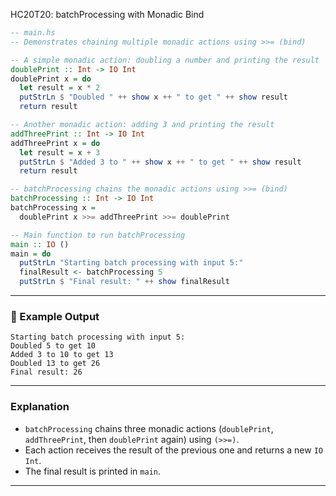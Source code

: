 HC20T20: batchProcessing with Monadic Bind

```haskell
-- main.hs
-- Demonstrates chaining multiple monadic actions using >>= (bind)

-- A simple monadic action: doubling a number and printing the result
doublePrint :: Int -> IO Int
doublePrint x = do
  let result = x * 2
  putStrLn $ "Doubled " ++ show x ++ " to get " ++ show result
  return result

-- Another monadic action: adding 3 and printing the result
addThreePrint :: Int -> IO Int
addThreePrint x = do
  let result = x + 3
  putStrLn $ "Added 3 to " ++ show x ++ " to get " ++ show result
  return result

-- batchProcessing chains the monadic actions using >>= (bind)
batchProcessing :: Int -> IO Int
batchProcessing x =
  doublePrint x >>= addThreePrint >>= doublePrint

-- Main function to run batchProcessing
main :: IO ()
main = do
  putStrLn "Starting batch processing with input 5:"
  finalResult <- batchProcessing 5
  putStrLn $ "Final result: " ++ show finalResult
```

---

### 🧪 Example Output

```
Starting batch processing with input 5:
Doubled 5 to get 10
Added 3 to 10 to get 13
Doubled 13 to get 26
Final result: 26
```

---

### Explanation

* `batchProcessing` chains three monadic actions (`doublePrint`, `addThreePrint`, then `doublePrint` again) using `(>>=)`.
* Each action receives the result of the previous one and returns a new `IO Int`.
* The final result is printed in `main`.

---
